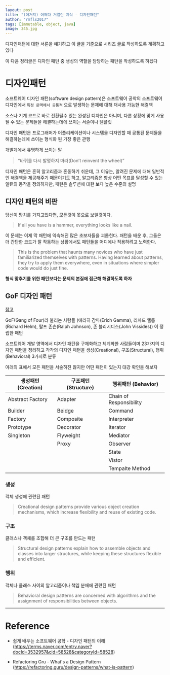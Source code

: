 ```yaml
---
layout: post
title: "(어거지) 어쩌다 거얼린 지식 - 디자인패턴"
author: "rmfls2017"
tags: [immutable, object, java]
image: 345.jpg
---
```


디자인패턴에 대한 서론을 얘기하고 이 글을 기준으로 시리즈 글로 작성하도록 계획하고있다

이 다음 정리글은 디자인 패턴 중 생성의 역할을 담당하는 패턴을 작성하도록 하겠다

# 디자인패턴

소프트웨어 디자인 패턴(software design pattern)은 소프트웨어 공학의 소프트웨어 디자인에서 `특정 문맥에서 공통적` 으로 발생하는 문제에 대해 재사용 가능한 해결책

소스나 기계 코드로 바로 전환될수 있는 완성된 디자인은 아니며, 다른 상황에 맞게 사용될 수 있는 문제들을 해결하는데에 쓰이는 서술이나 템플릿

디자인 패턴은 프로그래머가 어플리케이션이나 시스템을 디자인할 때 공통된 문제들을 해결하는데에 쓰이는 형식화 된 가장 좋은 관행

개발계에서 유명하게 쓰이는 말

> “바퀴를 다시 발명하지 마라(Don’t reinvent the wheel)”

디자인 패턴은 흔히 알고리즘과 혼동하기 쉬운데, 그 이유는, 알려진 문제에 대해 일반적인 해결책을 제공해주기 때문이기도 하고, 알고리즘은 항상 어떤 목표를 달성할 수 있는 일련의 동작을 정의하지만, 패턴은 솔루션에 대한 보다 높은 수준의 설명

## 디자인 패턴의 비판

당신이 망치를 가지고있다면, 모든것이 못으로 보일것이다.

> If all you have is a hammer, everything looks like a nail.

이 문제는 이제 막 패턴에 익숙해진 많은 초보자들을 괴롭힌다. 패턴을 배운 후, 그들은 더 간단한 코드가 잘 작동하는 상황에서도 패턴들을 어디에나 적용하려고 노력한다.

> This is the problem that haunts many novices who have just familiarized themselves with patterns. Having learned about patterns, they try to apply them everywhere, even in situations where simpler code would do just fine.

**형식 맞추기를 위한 패턴보다는 문제의 본질에 접근해 해결하도록 하자**

## GoF 디자인 패턴

[참고](https://refactoring.guru/design-patterns/catalog)

GoF(Gang of Four)라 불리는 사람들 (에리히 감마(Erich Gamma), 리차드 헬름(Richard Helm), 랄프 존슨(Ralph Johnson), 존 블리시디스(John Vissides)) 이 정립한 패턴 

소프트웨어 개발 영역에서 디자인 패턴을 구체화하고 체계화한 사람들이며 23가지의 디자인 패턴을 정리하고 각각의 디자인 패턴을 생성(Creational), 구조(Structural), 행위(Behavioral) 3가지로 분류

아래의 표에서 모든 패턴을 서술하진 않지만 어떤 패턴이 있는지 대강 확인을 해보자

| 생성패턴 (Creation) | 구조패턴 (Structure) | 행위패턴 (Behavior) |
|---|---|---|
| Abstract Factory | Adapter | Chain of Responsibility |
| Builder | Beidge | Command |
| Factory | Composite | Interpreter |
| Prototype | Decorator | Iterator |
| Singleton | Flyweight | Mediator |
| | Proxy | Observer |
| | | State |
| | | Vistor |
| | | Tempalte Method |

### 생성

객체 생성에 관련된 패턴

> Creational design patterns provide various object creation mechanisms, which increase flexibility and reuse of existing code.

### 구조

클래스나 객체를 조합해 더 큰 구조를 만드는 패턴

> Structural design patterns explain how to assemble objects and classes into larger structures, while keeping these structures flexible and efficient.

### 행위

객체나 클래스 사이의 알고리즘이나 책임 분배에 관련된 패턴

> Behavioral design patterns are concerned with algorithms and the assignment of responsibilities between objects.

---

# Reference

* 쉽게 배우는 소프트웨어 공학 - 디자인 패턴의 이해 (https://terms.naver.com/entry.naver?docId=3532957&cid=58528&categoryId=58528)

* Refactoring Gru - What's a Design Pattern (https://refactoring.guru/design-patterns/what-is-pattern)